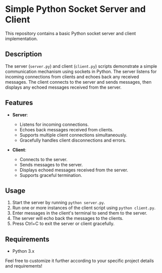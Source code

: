 # Simple Python Socket Server and Client

This repository contains a basic Python socket server and client implementation.

## Description

The server (`server.py`) and client (`client.py`) scripts demonstrate a simple communication mechanism using sockets in Python. The server listens for incoming connections from clients and echoes back any received messages. The client connects to the server and sends messages, then displays any echoed messages received from the server.

## Features

- **Server**:
  - Listens for incoming connections.
  - Echoes back messages received from clients.
  - Supports multiple client connections simultaneously.
  - Gracefully handles client disconnections and errors.

- **Client**:
  - Connects to the server.
  - Sends messages to the server.
  - Displays echoed messages received from the server.
  - Supports graceful termination.

## Usage

1. Start the server by running `python server.py`.
2. Run one or more instances of the client script using `python client.py`.
3. Enter messages in the client's terminal to send them to the server.
4. The server will echo back the messages to the clients.
5. Press Ctrl+C to exit the server or client gracefully.

## Requirements

- Python 3.x

Feel free to customize it further according to your specific project details and requirements!
